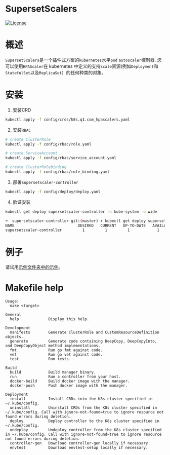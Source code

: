 # SupersetScalers
[![License](https://img.shields.io/badge/license-Apache%202-4EB1BA.svg)](https://www.apache.org/licenses/LICENSE-2.0.html)

# 概述
 `SupersetScalers`是一个插件式方案的`kubernetes`水平`pod` `autoscaler`控制器. 您可以使用`HPAScaler`在 kubernetes 中定义的支持`scale`资源(例如`Deployment`和`StatefulSet`以及`ReplicaSet`）的任何种类的对象。

 # 安装
1. 安装CRD
```bash
kubectl apply -f config/crds/k8s.q1.com_hpascalers.yaml
```
2. 安装`RBAC`
```bash
# create ClusterRole 
kubectl apply -f config/rbac/role.yaml

# create ServiceAccount
kubectl apply -f config/rbac/service_account.yaml

# create ClusterRolebinding 
kubectl apply -f config/rbac/role_binding.yaml
```
3. 部署`supersetscaler-controller`
```bash
kubectl apply -f config/deploy/deploy.yaml
```
4. 验证安装
```bash
kubectl get deploy supersetscaler-controller -n kube-system -o wide 

➜  supersetscaler-controller git:(master) ✗ kubectl get deploy supersetscaler-controller -n kube-system
NAME                            DESIRED   CURRENT   UP-TO-DATE   AVAILABLE   AGE
supersetscaler-controller         1         1         1            1           49s
```

# 例子
请试用[示例文件夹中的示例](https://github.com/xmapst/SupersetScalers/tree/main/example)。

# Makefile help
```text
Usage:
  make <target>

General
  help             Display this help.

Development
  manifests        Generate ClusterRole and CustomResourceDefinition objects.
  generate         Generate code containing DeepCopy, DeepCopyInto, and DeepCopyObject method implementations.
  fmt              Run go fmt against code.
  vet              Run go vet against code.
  test             Run tests.

Build
  build            Build manager binary.
  run              Run a controller from your host.
  docker-build     Build docker image with the manager.
  docker-push      Push docker image with the manager.

Deployment
  install          Install CRDs into the K8s cluster specified in ~/.kube/config.
  uninstall        Uninstall CRDs from the K8s cluster specified in ~/.kube/config. Call with ignore-not-found=true to ignore resource not found errors during deletion.
  deploy           Deploy controller to the K8s cluster specified in ~/.kube/config.
  undeploy         Undeploy controller from the K8s cluster specified in ~/.kube/config. Call with ignore-not-found=true to ignore resource not found errors during deletion.
  controller-gen   Download controller-gen locally if necessary.
  envtest          Download envtest-setup locally if necessary.
```